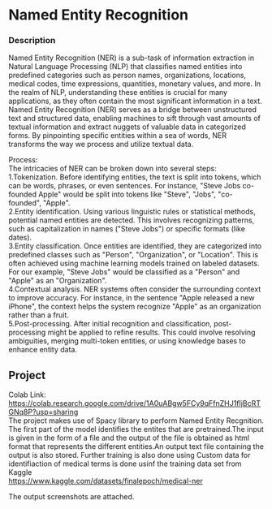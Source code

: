 # Named Entity Recognition

### Description
Named Entity Recognition (NER) is a sub-task of information extraction in Natural Language Processing (NLP) that classifies named entities into predefined categories such as person names, organizations, locations, medical codes, time expressions, quantities, monetary values, and more. In the realm of NLP, understanding these entities is crucial for many applications, as they often contain the most significant information in a text.    
Named Entity Recognition (NER) serves as a bridge between unstructured text and structured data, enabling machines to sift through vast amounts of textual information and extract nuggets of valuable data in categorized forms. By pinpointing specific entities within a sea of words, NER transforms the way we process and utilize textual data.   

Process:   
The intricacies of NER can be broken down into several steps:   
1.Tokenization. Before identifying entities, the text is split into tokens, which can be words, phrases, or even sentences. For instance, "Steve Jobs co-founded Apple" would be split into tokens like "Steve", "Jobs", "co-founded", "Apple".    
2.Entity identification. Using various linguistic rules or statistical methods, potential named entities are detected. This involves recognizing patterns, such as capitalization in names ("Steve Jobs") or specific formats (like dates).    
3.Entity classification. Once entities are identified, they are categorized into predefined classes such as "Person", "Organization", or "Location". This is often achieved using machine learning models trained on labeled datasets. For our example, "Steve Jobs" would be classified as a "Person" and "Apple" as an "Organization".    
4.Contextual analysis. NER systems often consider the surrounding context to improve accuracy. For instance, in the sentence "Apple released a new iPhone", the context helps the system recognize "Apple" as an organization rather than a fruit.    
5.Post-processing. After initial recognition and classification, post-processing might be applied to refine results. This could involve resolving ambiguities, merging multi-token entities, or using knowledge bases to enhance entity data.   

## Project   
Colab Link: https://colab.research.google.com/drive/1A0uABgw5FCy9qFfnZHJ1fIjBcRTGNq8P?usp=sharing   
The project makes use of Spacy library to perform Named Entity Recgnition.  
The first part of the model identifies the entites that are pretrained.The input is given in the form of a file and the output of the file is obtained as html format that represents the different entities.An output text file containing the output is also stored.
Further training is also done using Custom data for identifiaction of medical terms is done usinf the training data set from Kaggle    
https://www.kaggle.com/datasets/finalepoch/medical-ner

The output screenshots are attached.

